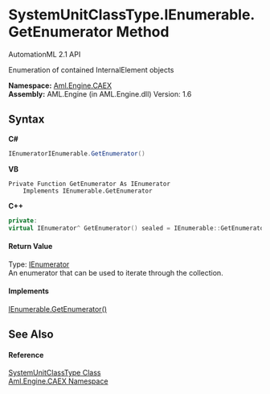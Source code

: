 # SystemUnitClassType.IEnumerable.GetEnumerator Method 
AutomationML 2.1 API 

Enumeration of contained InternalElement objects

**Namespace:**&nbsp;<a href="N_Aml_Engine_CAEX">Aml.Engine.CAEX</a><br />**Assembly:**&nbsp;AML.Engine (in AML.Engine.dll) Version: 1.6

## Syntax

**C#**<br />
``` C#
IEnumeratorIEnumerable.GetEnumerator()
```

**VB**<br />
``` VB
Private Function GetEnumerator As IEnumerator
	Implements IEnumerable.GetEnumerator
```

**C++**<br />
``` C++
private:
virtual IEnumerator^ GetEnumerator() sealed = IEnumerable::GetEnumerator
```


#### Return Value
Type: <a href="https://docs.microsoft.com/dotnet/api/system.collections.ienumerator" target="_parent" rel="noopener noreferrer">IEnumerator</a><br />An enumerator that can be used to iterate through the collection.

#### Implements
<a href="https://docs.microsoft.com/dotnet/api/system.collections.ienumerable.getenumerator#System_Collections_IEnumerable_GetEnumerator" target="_parent" rel="noopener noreferrer">IEnumerable.GetEnumerator()</a><br />

## See Also


#### Reference
<a href="T_Aml_Engine_CAEX_SystemUnitClassType">SystemUnitClassType Class</a><br /><a href="N_Aml_Engine_CAEX">Aml.Engine.CAEX Namespace</a><br />